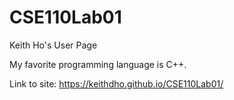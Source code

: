 # CSE110Lab01

Keith Ho's User Page

My favorite programming language is C++.

Link to site: https://keithdho.github.io/CSE110Lab01/